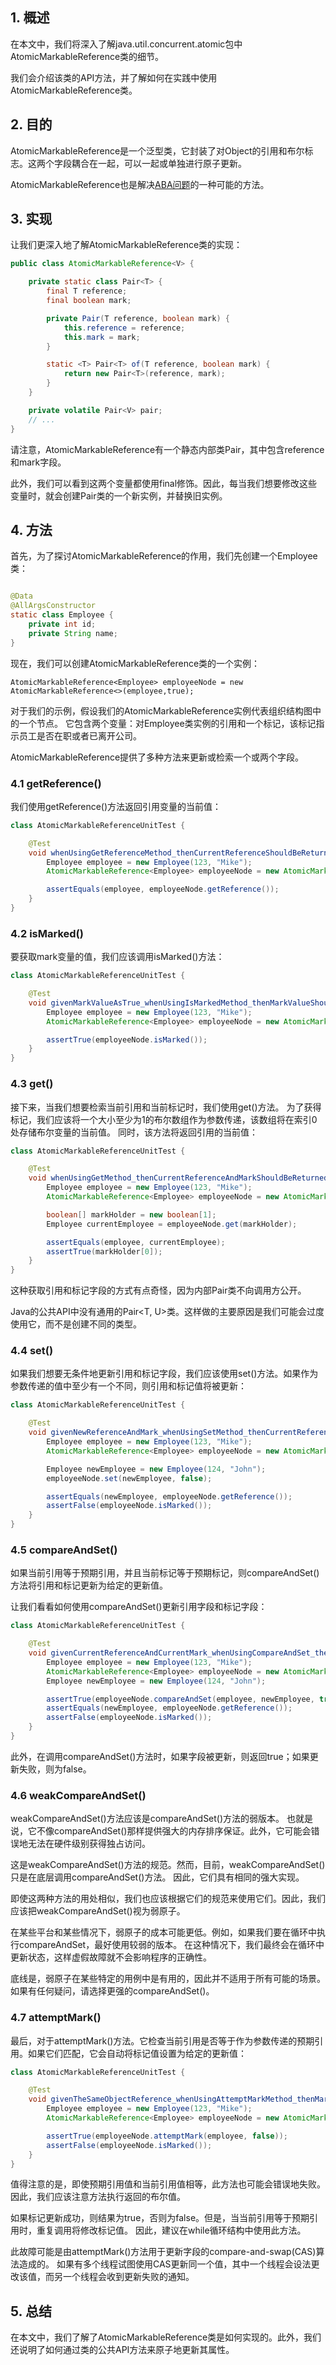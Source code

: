 ## 1. 概述

在本文中，我们将深入了解java.util.concurrent.atomic包中AtomicMarkableReference类的细节。

我们会介绍该类的API方法，并了解如何在实践中使用AtomicMarkableReference类。

## 2. 目的

AtomicMarkableReference是一个泛型类，它封装了对Object的引用和布尔标志。这两个字段耦合在一起，可以一起或单独进行原子更新。

AtomicMarkableReference也是解决[ABA问题]()的一种可能的方法。

## 3. 实现

让我们更深入地了解AtomicMarkableReference类的实现：

```java
public class AtomicMarkableReference<V> {

    private static class Pair<T> {
        final T reference;
        final boolean mark;

        private Pair(T reference, boolean mark) {
            this.reference = reference;
            this.mark = mark;
        }

        static <T> Pair<T> of(T reference, boolean mark) {
            return new Pair<T>(reference, mark);
        }
    }

    private volatile Pair<V> pair;
    // ...
}
```

请注意，AtomicMarkableReference有一个静态内部类Pair，其中包含reference和mark字段。

此外，我们可以看到这两个变量都使用final修饰。因此，每当我们想要修改这些变量时，就会创建Pair类的一个新实例，并替换旧实例。

## 4. 方法

首先，为了探讨AtomicMarkableReference的作用，我们先创建一个Employee类：

```java

@Data
@AllArgsConstructor
static class Employee {
    private int id;
    private String name;
}
```

现在，我们可以创建AtomicMarkableReference类的一个实例：

```text
AtomicMarkableReference<Employee> employeeNode = new AtomicMarkableReference<>(employee,true);
```

对于我们的示例，假设我们的AtomicMarkableReference实例代表组织结构图中的一个节点。
它包含两个变量：对Employee类实例的引用和一个标记，该标记指示员工是否在职或者已离开公司。

AtomicMarkableReference提供了多种方法来更新或检索一个或两个字段。

### 4.1 getReference()

我们使用getReference()方法返回引用变量的当前值：

```java
class AtomicMarkableReferenceUnitTest {

    @Test
    void whenUsingGetReferenceMethod_thenCurrentReferenceShouldBeReturned() {
        Employee employee = new Employee(123, "Mike");
        AtomicMarkableReference<Employee> employeeNode = new AtomicMarkableReference<>(employee, true);

        assertEquals(employee, employeeNode.getReference());
    }
}
```

### 4.2 isMarked()

要获取mark变量的值，我们应该调用isMarked()方法：

```java
class AtomicMarkableReferenceUnitTest {

    @Test
    void givenMarkValueAsTrue_whenUsingIsMarkedMethod_thenMarkValueShouldBeTrue() {
        Employee employee = new Employee(123, "Mike");
        AtomicMarkableReference<Employee> employeeNode = new AtomicMarkableReference<>(employee, true);

        assertTrue(employeeNode.isMarked());
    }
}
```

### 4.3 get()

接下来，当我们想要检索当前引用和当前标记时，我们使用get()方法。
为了获得标记，我们应该将一个大小至少为1的布尔数组作为参数传递，该数组将在索引0处存储布尔变量的当前值。
同时，该方法将返回引用的当前值：

```java
class AtomicMarkableReferenceUnitTest {

    @Test
    void whenUsingGetMethod_thenCurrentReferenceAndMarkShouldBeReturned() {
        Employee employee = new Employee(123, "Mike");
        AtomicMarkableReference<Employee> employeeNode = new AtomicMarkableReference<>(employee, true);

        boolean[] markHolder = new boolean[1];
        Employee currentEmployee = employeeNode.get(markHolder);

        assertEquals(employee, currentEmployee);
        assertTrue(markHolder[0]);
    }
}
```

这种获取引用和标记字段的方式有点奇怪，因为内部Pair类不向调用方公开。

Java的公共API中没有通用的Pair<T, U>类。这样做的主要原因是我们可能会过度使用它，而不是创建不同的类型。

### 4.4 set()

如果我们想要无条件地更新引用和标记字段，我们应该使用set()方法。如果作为参数传递的值中至少有一个不同，则引用和标记值将被更新：

```java
class AtomicMarkableReferenceUnitTest {

    @Test
    void givenNewReferenceAndMark_whenUsingSetMethod_thenCurrentReferenceAndMarkShouldBeUpdated() {
        Employee employee = new Employee(123, "Mike");
        AtomicMarkableReference<Employee> employeeNode = new AtomicMarkableReference<>(employee, true);

        Employee newEmployee = new Employee(124, "John");
        employeeNode.set(newEmployee, false);

        assertEquals(newEmployee, employeeNode.getReference());
        assertFalse(employeeNode.isMarked());
    }
}
```

### 4.5 compareAndSet()

如果当前引用等于预期引用，并且当前标记等于预期标记，则compareAndSet()方法将引用和标记更新为给定的更新值。

让我们看看如何使用compareAndSet()更新引用字段和标记字段：

```java
class AtomicMarkableReferenceUnitTest {

    @Test
    void givenCurrentReferenceAndCurrentMark_whenUsingCompareAndSet_thenReferenceAndMarkShouldBeUpdated() {
        Employee employee = new Employee(123, "Mike");
        AtomicMarkableReference<Employee> employeeNode = new AtomicMarkableReference<>(employee, true);
        Employee newEmployee = new Employee(124, "John");

        assertTrue(employeeNode.compareAndSet(employee, newEmployee, true, false));
        assertEquals(newEmployee, employeeNode.getReference());
        assertFalse(employeeNode.isMarked());
    }
}
```

此外，在调用compareAndSet()方法时，如果字段被更新，则返回true；如果更新失败，则为false。

### 4.6 weakCompareAndSet()

weakCompareAndSet()方法应该是compareAndSet()方法的弱版本。
也就是说，它不像compareAndSet()那样提供强大的内存排序保证。此外，它可能会错误地无法在硬件级别获得独占访问。

这是weakCompareAndSet()方法的规范。然而，目前，weakCompareAndSet()只是在底层调用compareAndSet()方法。
因此，它们具有相同的强大实现。

即使这两种方法的用处相似，我们也应该根据它们的规范来使用它们。因此，我们应该把weakCompareAndSet()视为弱原子。

在某些平台和某些情况下，弱原子的成本可能更低。例如，如果我们要在循环中执行compareAndSet，最好使用较弱的版本。
在这种情况下，我们最终会在循环中更新状态，这样虚假故障就不会影响程序的正确性。

底线是，弱原子在某些特定的用例中是有用的，因此并不适用于所有可能的场景。如果有任何疑问，请选择更强的compareAndSet()。

### 4.7 attemptMark()

最后，对于attemptMark()方法。它检查当前引用是否等于作为参数传递的预期引用。如果它们匹配，它会自动将标记值设置为给定的更新值：

```java
class AtomicMarkableReferenceUnitTest {

    @Test
    void givenTheSameObjectReference_whenUsingAttemptMarkMethod_thenMarkShouldBeUpdated() {
        Employee employee = new Employee(123, "Mike");
        AtomicMarkableReference<Employee> employeeNode = new AtomicMarkableReference<>(employee, true);

        assertTrue(employeeNode.attemptMark(employee, false));
        assertFalse(employeeNode.isMarked());
    }
}
```

值得注意的是，即使预期引用值和当前引用值相等，此方法也可能会错误地失败。因此，我们应该注意方法执行返回的布尔值。

如果标记更新成功，则结果为true，否则为false。但是，当当前引用等于预期引用时，重复调用将修改标记值。
因此，建议在while循环结构中使用此方法。

此故障可能是由attemptMark()方法用于更新字段的compare-and-swap(CAS)算法造成的。
如果有多个线程试图使用CAS更新同一个值，其中一个线程会设法更改该值，而另一个线程会收到更新失败的通知。

## 5. 总结

在本文中，我们了解了AtomicMarkableReference类是如何实现的。此外，我们还说明了如何通过类的公共API方法来原子地更新其属性。